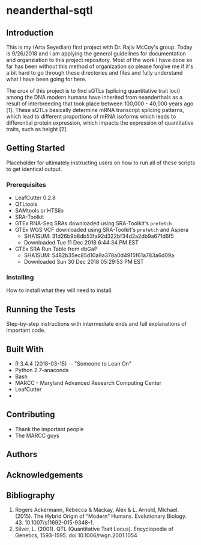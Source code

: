 ﻿# neanderthal-sqtl

## Introduction

This is my (Arta Seyedian) first project with Dr. Rajiv McCoy's group. Today is 9/26/2018 and I am applying the general guidelines for documentation and organziation to this project repository. Most of the work I have done so far 
has been without this method of organization so please forgive me if it's a bit hard to go through these directories and files and fully understand what I have been going for here.

The crux of this project is to find sQTLs (splicing quantitative trait loci) among the DNA modern humans have inherited from neanderthals as a result of interbreeding that took place between 100,000 - 40,000 years ago [1]. 
These sQTLs basically determine mRNA transcript splicing patterns, which lead to different proportions of mRNA isoforms which leads to differential protein expression, which impacts the expression of quantitative traits,
such as height [2].


## Getting Started
Placeholder for ultimately instructing users on how to run all of these scripts to get identical output.

### Prerequisites
* LeafCutter 0.2.8
* QTLtools
* SAMtools or HTSlib
* SRA-Toolkit
* GTEx RNA-Seq SRAs downloaded using SRA-Toolkit's `prefetch`
* GTEx WGS VCF downloaded using SRA-Toolkit's `prefetch` and Aspera
	* SHA1SUM: 31d26b9b8db53fa92d322bf34d2a2db9a671d6f5
	* Downloaded Tue 11 Dec 2018 6:44:34 PM EST
* GTEx SRA Run Table from dbGaP
	* SHA1SUM: 5482b35ec85d10a9a378a0d4915f61a783a6d09a
	* Downloaded Sun 30 Dec 2018 05∶29∶53 PM EST


### Installing
How to install what they will need to install.

## Running the Tests
Step-by-step instructions with intermediate ends and full explanations of important code.

## Built With
* R 3.4.4 (2018-03-15) -- "Someone to Lean On"
* Python 2.7-anaconda
* Bash
* MARCC - Maryland Advanced Research Computing Center
* LeafCutter
* 

## Contributing
* Thank the important people
* The MARCC guys

## Authors

## Acknowledgements
	
## Bibliography

1. Rogers Ackermann, Rebecca & Mackay, Alex & L. Arnold, Michael. (2015). The Hybrid Origin of “Modern” Humans. Evolutionary Biology. 43. 10.1007/s11692-015-9348-1. 
2. Silver, L. (2001). QTL (Quantitative Trait Locus). Encyclopedia of Genetics, 1593-1595. doi:10.1006/rwgn.2001.1054
